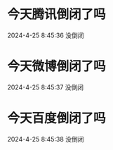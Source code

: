 # 今天腾讯倒闭了吗

2024-4-25 8:45:36 没倒闭

# 今天微博倒闭了吗

2024-4-25 8:45:37 没倒闭

# 今天百度倒闭了吗

2024-4-25 8:45:38 没倒闭

